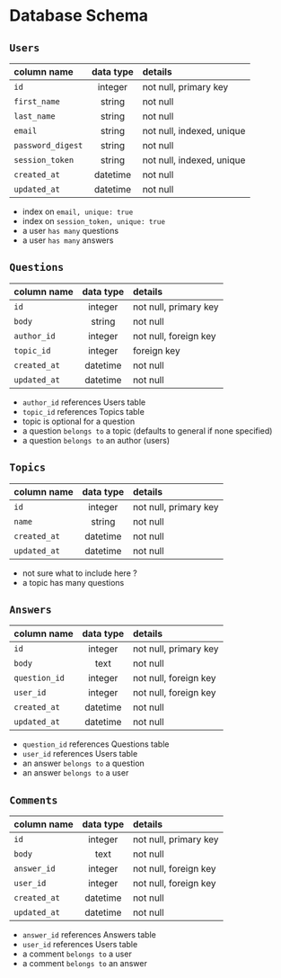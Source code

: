# Database Schema

## `Users`
| column name       | data type | details                   |
|:------------------|:---------:|:--------------------------|
| `id`              | integer   | not null, primary key     |
| `first_name`      | string    | not null                  |
| `last_name`       | string    | not null                  |
| `email`           | string    | not null, indexed, unique |
| `password_digest` | string    | not null                  |
| `session_token`   | string    | not null, indexed, unique |
| `created_at`      | datetime  | not null                  |
| `updated_at`      | datetime  | not null                  |

+ index on `email, unique: true`
+ index on `session_token, unique: true`
+ a user `has many` questions
+ a user `has many` answers

## `Questions`
| column name       | data type   | details                  |
|:------------------|:-----------:|:-------------------------|
| `id`              | integer     | not null, primary key    |
| `body`            | string      | not null                 |
| `author_id`       | integer     | not null, foreign key    |
| `topic_id`        | integer     | foreign key              |
| `created_at`      | datetime    | not null                 |
| `updated_at`      | datetime    | not null                 |

+ `author_id` references Users table
+ `topic_id` references Topics table
+ topic is optional for a question
+ a question `belongs to` a topic (defaults to general if none specified)
+ a question `belongs to` an author (users)

## `Topics`
| column name       | data type   | details                   |
|:------------------|:-----------:|:--------------------------|
| `id`              | integer     | not null, primary key     |
| `name`            | string      | not null                  |
| `created_at`      | datetime    | not null                  |
| `updated_at`      | datetime    | not null                  |

+ not sure what to include here ?
+ a topic has many questions

## `Answers`
| column name       | data type   | details                   |
|:------------------|:-----------:|:--------------------------|
| `id`              | integer     | not null, primary key     |
| `body`            | text        | not null                  |
| `question_id`     | integer     | not null, foreign key     |
| `user_id`         | integer     | not null, foreign key     |
| `created_at`      | datetime    | not null                  |
| `updated_at`      | datetime    | not null                  |

+ `question_id` references Questions table
+ `user_id` references Users table
+ an answer `belongs to` a question
+ an answer `belongs to` a user

## `Comments`
| column name         | data type   | details                   |
|:--------------------|:-----------:|:--------------------------|
| `id`                | integer     | not null, primary key     |
| `body`              | text        | not null                  |
| `answer_id`         | integer     | not null, foreign key     |
| `user_id`           | integer     | not null, foreign key     |
| `created_at`        | datetime    | not null                  |
| `updated_at`        | datetime    | not null                  |

+ `answer_id` references Answers table
+ `user_id` references Users table
+ a comment `belongs to` a user
+ a comment `belongs to` an answer
